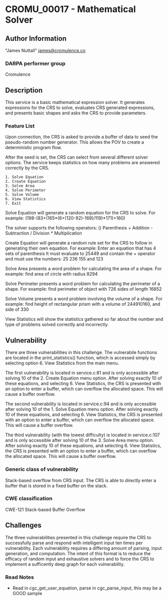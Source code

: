 # CROMU_00017 - Mathematical Solver

## Author Information
"James Nuttall" <james@cromulence.co>

### DARPA performer group
Cromulence

## Description
This service is a basic mathematical expression solver. It generates expressions for the CRS to solve, evaluates CRS generated expressions, and presents basic shapes and asks the CRS to provide parameters.  

### Feature List
Upon connection, the CRS is asked to provide a buffer of data to seed the pseudo-random number generator. This allows the POV to create a deterministic program flow.

After the seed is set, the CRS can select from several different solver options. The service keeps statistics on how many problems are answered correctly by the CRS.  

	1. Solve Equation
	2. Create Equation
	3. Solve Area
	4. Solve Perimeter
	5. Solve Volume
	6. View Statistics
	7. Exit


Solve Equation will generate a random equation for the CRS to solve. 
For example:
	(198-(83+(165*(6+(120-92)-169)/119)*171)+160)

The solver supports the following operators:
	()	Parenthesis
	+ 	Addition
	- 	Subtraction
	/	Division
	*	Multiplication

Create Equation will generate a random rule set for the CRS to follow in generating their own equation. 
For example:
	Enter an equation that has 4 sets of parenthesis
	It must evaluate to 25449 and contain the + operator
	and must use the numbers: 25 236 155 and 123

Solve Area presents a word problem for calculating the area of a shape. 
For example:
	find area of circle with radius 8294

Solve Perimeter presents a word problem for calculating the perimeter of a shape.
For example:
	find perimeter of object with 726 sides of length 16852

Solve Volume presents a word problem involving the volume of a shape. 
For example:
	find height of rectangular prism with a volume of 244910160, and side of 330

View Statistics will show the statistics gathered so far about the number and type of problems solved correctly and incorrectly.

## Vulnerability
There are three vulnerabilities in this challenge.
The vulnerabile functions are located in the print_statistics() function, which is accessed simply by selecting option 6. View Statistics from the main menu.

The first vulnerability is located in service.c:81 and is only accessible after solving 10 of the 2. Create Equation menu option. After solving exactly 10 of these equations, and selecting 6. View Statistics, the CRS is presented with an option to enter a buffer, which can overflow the allocated space. This will cause a buffer overflow.

The second vulnerability is located in service.c:94 and is only accessible after solving 10 of the 1. Solve Equation menu option. After solving exactly 10 of these equations, and selecting 6. View Statistics, the CRS is presented with an option to enter a buffer, which can overflow the allocated space. This will cause a buffer overflow.

The third vulnerability (with the lowest difficulty) is located in service.c:107 and is only accessible after solving 10 of the 3. Solve Area menu option. After solving exactly 10 of these equations, and selecting 6. View Statistics, the CRS is presented with an option to enter a buffer, which can overflow the allocated space. This will cause a buffer overflow.
 

### Generic class of vulnerability 
Stack-based overflow from CRS input. The CRS is able to directly enter a buffer that is stored in a fixed buffer on the stack.

### CWE classification 
CWE-121 Stack-based Buffer Overflow

## Challenges 
The three vulnerabilities presented in this challenge require the CRS to successfully parse and respond with intelligent input ten times per vulnerability. Each vulnerability requires a differing amount of parsing, input generation, and computation. The intent of this format is to reduce the efficacy of random input and exhaustive solvers and to force the CRS to implement a sufficently deep graph for each vulnerability.


### Read Notes

* Read in cgc_get_user_equation, parse in cgc_parse_input, this may be a GOOD sample